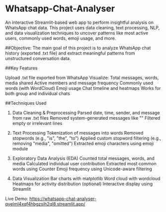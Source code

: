 # Whatsapp-Chat-Analyser

An interactive Streamlit-based web app to perform insightful analysis on WhatsApp chat data. This project uses data cleaning, text processing, NLP, and data visualization techniques to uncover patterns like most active users, commonly used words, emoji usage, and more.

##Objective:
The main goal of this project is to analyze WhatsApp chat history (exported .txt file) and extract meaningful patterns from unstructured conversation data.

##Key Features

Upload .txt file exported from WhatsApp
Visualize:
Total messages, words, media shared
Active members and message frequency
Commonly used words (with WordCloud)
Emoji usage
Chat timeline and heatmaps
Works for both group and individual chats

##Techniques Used


1. Data Cleaning & Preprocessing
Parsed date, time, sender, and message from raw .txt files
Removed system-generated messages like "<Media omitted>"
Filtered empty or irrelevant lines

2. Text Processing
Tokenization of messages into words
Removed stopwords (e.g., "is", "the", "to")
Applied custom stopword filtering (e.g., removing "media", "omitted")
Extracted emoji characters using emoji module

3. Exploratory Data Analysis (EDA)
Counted total messages, words, and media
Calculated individual user contribution
Extracted most common words using Counter
Emoji frequency using Unicode-aware filtering

4. Data Visualization
Bar charts with matplotlib
Word cloud with wordcloud
Heatmaps for activity distribution (optional)
Interactive display using Streamlit


Live Demo:
https://whatsapp-chat-analyser-qyelml4xqf4hbgzsih2ql8.streamlit.app/

